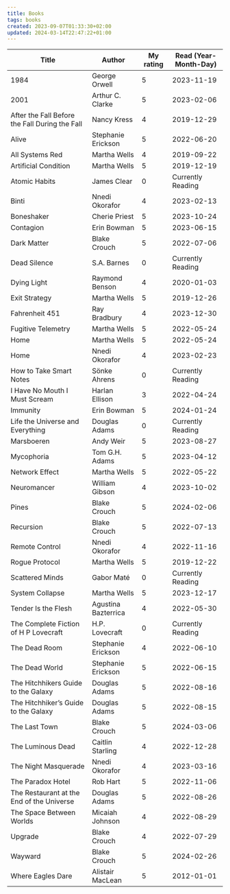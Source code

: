 ```yaml
---
title: Books
tags: books
created: 2023-09-07T01:33:30+02:00
updated: 2024-03-14T22:47:22+01:00
---
```


| Title | Author | My rating | Read (Year-Month-Day) |
| ----- | ------ | --------- | ---- |
| 1984                                                         | George Orwell                  | 5 | 2023-11-19 |
| 2001                                                         | Arthur C. Clarke               | 5 | 2023-02-06 |
| After the Fall Before the Fall During the Fall               | Nancy Kress                    | 4 | 2019-12-29 |
| Alive                                                        | Stephanie Erickson             | 5 | 2022-06-20 |
| All Systems Red                                              | Martha Wells                   | 4 | 2019-09-22 |
| Artificial Condition                                         | Martha Wells                   | 5 | 2019-12-19 |
| Atomic Habits                                                | James Clear                    | 0 | Currently Reading |
| Binti                                                        | Nnedi Okorafor                 | 4 | 2023-02-13 |
| Boneshaker                                                   | Cherie Priest                  | 5 | 2023-10-24 |
| Contagion                                                    | Erin Bowman                    | 5 | 2023-06-15 |
| Dark Matter                                                  | Blake Crouch                   | 5 | 2022-07-06 |
| Dead Silence                                                 | S.A. Barnes                    | 0 | Currently Reading |
| Dying Light                                                  | Raymond Benson                 | 4 | 2020-01-03 |
| Exit Strategy                                                | Martha Wells                   | 5 | 2019-12-26 |
| Fahrenheit 451                                               | Ray Bradbury                   | 4 | 2023-12-30 |
| Fugitive Telemetry                                           | Martha Wells                   | 5 | 2022-05-24 |
| Home                                                         | Martha Wells                   | 5 | 2022-05-24 |
| Home                                                         | Nnedi Okorafor                 | 4 | 2023-02-23 |
| How to Take Smart Notes                                      | Sönke Ahrens                   | 0 | Currently Reading |
| I Have No Mouth  I Must Scream                               | Harlan Ellison                 | 3 | 2022-04-24 |
| Immunity                                                     | Erin Bowman                    | 5 | 2024-01-24 |
| Life the Universe and Everything                             | Douglas Adams                  | 0 | Currently Reading |
| Marsboeren                                                   | Andy Weir                      | 5 | 2023-08-27 |
| Mycophoria                                                   | Tom G.H. Adams                 | 5 | 2023-04-12 |
| Network Effect                                               | Martha Wells                   | 5 | 2022-05-22 |
| Neuromancer                                                  | William Gibson                 | 4 | 2023-10-02 |
| Pines                                                        | Blake Crouch                   | 5 | 2024-02-06 |
| Recursion                                                    | Blake Crouch                   | 5 | 2022-07-13 |
| Remote Control                                               | Nnedi Okorafor                 | 4 | 2022-11-16 |
| Rogue Protocol                                               | Martha Wells                   | 5 | 2019-12-22 |
| Scattered Minds                                              | Gabor Maté                     | 0 | Currently Reading |
| System Collapse                                              | Martha Wells                   | 5 | 2023-12-17 |
| Tender Is the Flesh                                          | Agustina Bazterrica            | 4 | 2022-05-30 |
| The Complete Fiction of H P Lovecraft                        | H.P. Lovecraft                 | 0 | Currently Reading |
| The Dead Room                                                | Stephanie Erickson             | 4 | 2022-06-10 |
| The Dead World                                               | Stephanie Erickson             | 5 | 2022-06-15 |
| The Hitchhikers Guide to the Galaxy                          | Douglas Adams                  | 5 | 2022-08-16 |
| The Hitchhiker’s Guide to the Galaxy                         | Douglas Adams                  | 5 | 2022-08-15 |
| The Last Town                                                | Blake Crouch                   | 5 | 2024-03-06 |
| The Luminous Dead                                            | Caitlin  Starling              | 4 | 2022-12-28 |
| The Night Masquerade                                         | Nnedi Okorafor                 | 4 | 2023-03-16 |
| The Paradox Hotel                                            | Rob Hart                       | 5 | 2022-11-06 |
| The Restaurant at the End of the Universe                    | Douglas Adams                  | 5 | 2022-08-26 |
| The Space Between Worlds                                     | Micaiah Johnson                | 4 | 2022-08-29 |
| Upgrade                                                      | Blake Crouch                   | 4 | 2022-07-29 |
| Wayward                                                      | Blake Crouch                   | 5 | 2024-02-26 |
| Where Eagles Dare                                            | Alistair MacLean               | 5 | 2012-01-01 |